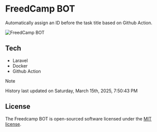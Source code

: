 # FreedCamp BOT

Automatically assign an ID before the task title based on Github Action.

![FreedCamp BOT](https://repository-images.githubusercontent.com/737932867/7d34798b-2680-471c-b089-a78a718d3d6a)

## Tech

- Laravel
- Docker
- Github Action

> [!NOTE]  
> History last updated on Saturday, March 15th, 2025, 7:50:43 PM

## License

The Freedcamp BOT is open-sourced software licensed under the [MIT license](https://opensource.org/licenses/MIT).
